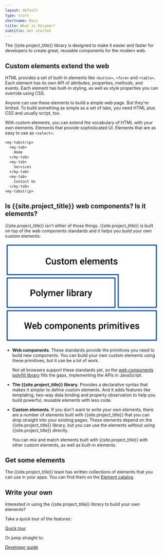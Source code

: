 ```yaml
---
layout: default
type: start
shortname: Docs
title: What is Polymer?
subtitle: Get started
---
```


The {{site.project_title}} library is designed to make it easier and faster
for developers to create great, reusable components for the modern web.


## Custom elements extend the web

HTML provides a set of built-in elements like `<button>`, `<form>` and
`<table>`. Each element has its own API of attributes, properties, methods, and
events. Each element has built-in styling, as well as style properties you can
override using CSS.

Anyone can use these elements to build a simple web page. But they're 
limited. To build something as simple as a set of tabs, you need HTML 
plus CSS and usually script, too.

With custom elements, you can extend the vocabulary of HTML with your own elements. 
Elements that provide sophisticated UI. Elements that are as easy to use as `<select>`: 


    <my-tabstrip>
      <my-tab>
        Home
      </my-tab>
      <my-tab>
        Services
      </my-tab>
      <my-tab>
        Contact Us
      </my-tab>
    <my-tabstrip>


## Is {{site.project_title}} web components? Is it elements?

{{site.project_title}} isn't either of those things. {{site.project_title}} is built on top of the web components standards and it helps you build your own custom elements:


![](../../images/webcomponents_stack.svg)

*   **Web components**. These standards provide the primitives you 
    need to build new components. You can build your own custom elements
    using these primitives, but it can be a lot of work.

    Not all browsers support these standards yet, so the [web components polyfill 
    library](http://webcomponents.org/polyfills/) fills the gaps, implementing the APIs in JavaScript.

*   **The {{site.project_title}} library**. Provides a declarative syntax that 
    makes it simpler to define custom elements. And it adds features like 
    templating, two-way data binding and property observation to help 
    you build powerful, reusable elements with less code.

*   **Custom elements**. If you don't want to write your own elements, there 
    are a number of elements _built with_ {{site.project_title}} that you can drop 
    straight into your existing pages. These elements depend on the {{site.project_title}} 
    library, but you can use the elements without using {{site.project_title}} directly.

    You can mix and match elements built with {{site.project_title}} with other
    custom elements, as well as built-in elements.

## Get some elements

The {{site.project_title}} team has written collections of elements that you can use 
in your apps. You can find them on the [Element catalog](https://elements.polymer-project.org/).


## Write your own

Interested in using the {{site.project_title}} library to build your own elements?


Take a quick tour of the features:

<p>
<a href="../start/quick-tour.html">
  <paper-button raised><core-icon icon="arrow-forward"></core-icon>Quick tour</paper-button>
</a>
</p>

Or jump straight to:

<p>
<a href="../devguide/feature-overview.html">
  <paper-button raised><core-icon icon="arrow-forward"></core-icon>Developer guide</paper-button>
</a>
</p>